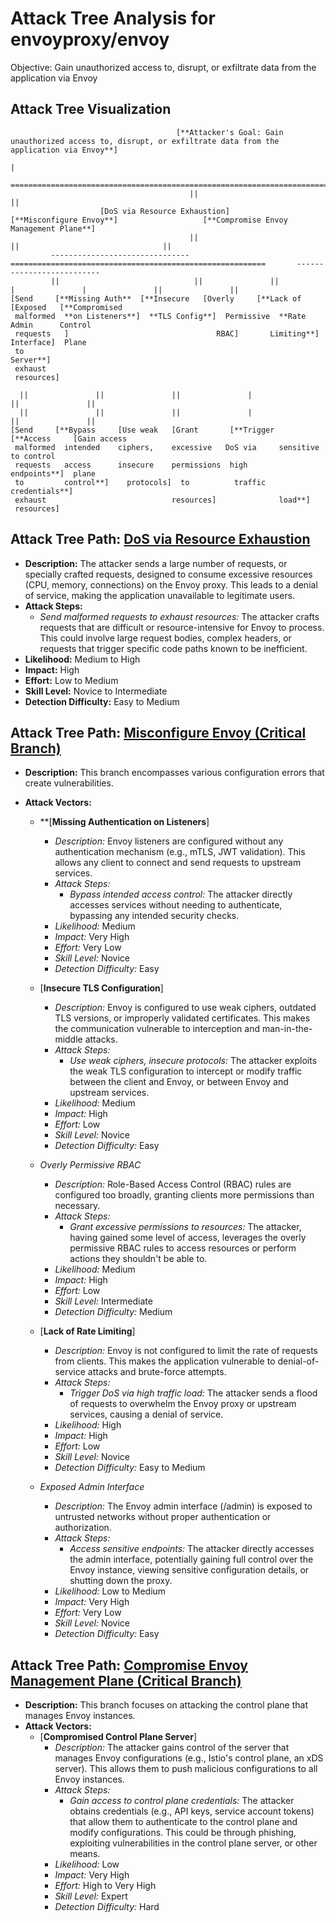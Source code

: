 # Attack Tree Analysis for envoyproxy/envoy

Objective: Gain unauthorized access to, disrupt, or exfiltrate data from the application via Envoy

## Attack Tree Visualization

```
                                     [**Attacker's Goal: Gain unauthorized access to, disrupt, or exfiltrate data from the application via Envoy**]
                                                                        |
                                        =================================================================================================
                                        ||                                                              ||
                    [DoS via Resource Exhaustion]                      [**Misconfigure Envoy**]                   [**Compromise Envoy Management Plane**]
                                        ||                                               ||                                ||
         -------------------------------       =========================================================       --------------------------
         ||                              ||               ||               |               |               ||               ||
[Send     [**Missing Auth**  [**Insecure   [Overly     [**Lack of    [Exposed   [**Compromised
 malformed  **on Listeners**]  **TLS Config**]  Permissive  **Rate       Admin      Control
 requests   ]                                 RBAC]       Limiting**]   Interface]  Plane
 to                                                                                                   Server**]
 exhaust
 resources]

  ||               ||               ||               |               ||               ||
  ||               ||               ||               |               ||               ||
[Send     [**Bypass     [Use weak   [Grant       [**Trigger    [**Access     [Gain access
 malformed  intended    ciphers,    excessive   DoS via     sensitive   to control
 requests   access      insecure    permissions  high        endpoints**]  plane
 to         control**]    protocols]  to          traffic                 credentials**]
 exhaust                            resources]              load**]
 resources]
```

## Attack Tree Path: [DoS via Resource Exhaustion](./attack_tree_paths/dos_via_resource_exhaustion.md)

*   **Description:** The attacker sends a large number of requests, or specially crafted requests, designed to consume excessive resources (CPU, memory, connections) on the Envoy proxy. This leads to a denial of service, making the application unavailable to legitimate users.
*   **Attack Steps:**
    *   *Send malformed requests to exhaust resources:* The attacker crafts requests that are difficult or resource-intensive for Envoy to process. This could involve large request bodies, complex headers, or requests that trigger specific code paths known to be inefficient.
*   **Likelihood:** Medium to High
*   **Impact:** High
*   **Effort:** Low to Medium
*   **Skill Level:** Novice to Intermediate
*   **Detection Difficulty:** Easy to Medium

## Attack Tree Path: [Misconfigure Envoy (Critical Branch)](./attack_tree_paths/misconfigure_envoy__critical_branch_.md)

*   **Description:** This branch encompasses various configuration errors that create vulnerabilities.
*   **Attack Vectors:**

    *   **[**Missing Authentication on Listeners**]
        *   *Description:* Envoy listeners are configured without any authentication mechanism (e.g., mTLS, JWT validation). This allows any client to connect and send requests to upstream services.
        *   *Attack Steps:*
            *   *Bypass intended access control:* The attacker directly accesses services without needing to authenticate, bypassing any intended security checks.
        *   *Likelihood:* Medium
        *   *Impact:* Very High
        *   *Effort:* Very Low
        *   *Skill Level:* Novice
        *   *Detection Difficulty:* Easy

    *   [**Insecure TLS Configuration**]
        *   *Description:* Envoy is configured to use weak ciphers, outdated TLS versions, or improperly validated certificates. This makes the communication vulnerable to interception and man-in-the-middle attacks.
        *   *Attack Steps:*
            *   *Use weak ciphers, insecure protocols:* The attacker exploits the weak TLS configuration to intercept or modify traffic between the client and Envoy, or between Envoy and upstream services.
        *   *Likelihood:* Medium
        *   *Impact:* High
        *   *Effort:* Low
        *   *Skill Level:* Novice
        *   *Detection Difficulty:* Easy

    *   *Overly Permissive RBAC*
        *   *Description:* Role-Based Access Control (RBAC) rules are configured too broadly, granting clients more permissions than necessary.
        *   *Attack Steps:*
            *   *Grant excessive permissions to resources:* The attacker, having gained some level of access, leverages the overly permissive RBAC rules to access resources or perform actions they shouldn't be able to.
        *   *Likelihood:* Medium
        *   *Impact:* High
        *   *Effort:* Low
        *   *Skill Level:* Intermediate
        *   *Detection Difficulty:* Medium

    *   [**Lack of Rate Limiting**]
        *   *Description:* Envoy is not configured to limit the rate of requests from clients. This makes the application vulnerable to denial-of-service attacks and brute-force attempts.
        *   *Attack Steps:*
            *   *Trigger DoS via high traffic load:* The attacker sends a flood of requests to overwhelm the Envoy proxy or upstream services, causing a denial of service.
        *   *Likelihood:* High
        *   *Impact:* High
        *   *Effort:* Low
        *   *Skill Level:* Novice
        *   *Detection Difficulty:* Easy to Medium

    * *Exposed Admin Interface*
        * *Description:* The Envoy admin interface (/admin) is exposed to untrusted networks without proper authentication or authorization.
        * *Attack Steps:*
            * *Access sensitive endpoints:* The attacker directly accesses the admin interface, potentially gaining full control over the Envoy instance, viewing sensitive configuration details, or shutting down the proxy.
        * *Likelihood:* Low to Medium
        * *Impact:* Very High
        * *Effort:* Very Low
        * *Skill Level:* Novice
        * *Detection Difficulty:* Easy

## Attack Tree Path: [Compromise Envoy Management Plane (Critical Branch)](./attack_tree_paths/compromise_envoy_management_plane__critical_branch_.md)

* **Description:** This branch focuses on attacking the control plane that manages Envoy instances.
* **Attack Vectors:**
    * [**Compromised Control Plane Server**]
        * *Description:* The attacker gains control of the server that manages Envoy configurations (e.g., Istio's control plane, an xDS server). This allows them to push malicious configurations to all Envoy instances.
        * *Attack Steps:*
            *   *Gain access to control plane credentials:* The attacker obtains credentials (e.g., API keys, service account tokens) that allow them to authenticate to the control plane and modify configurations.  This could be through phishing, exploiting vulnerabilities in the control plane server, or other means.
        * *Likelihood:* Low
        * *Impact:* Very High
        * *Effort:* High to Very High
        * *Skill Level:* Expert
        * *Detection Difficulty:* Hard

